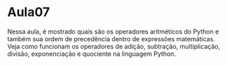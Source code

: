 # Aula07
Nessa aula, é mostrado quais são os operadores aritméticos do Python e também sua ordem de precedência dentro de expressões matemáticas. Veja como funcionam os operadores de adição, subtração, multiplicação, divisão, exponenciação e quociente na linguagem Python.
